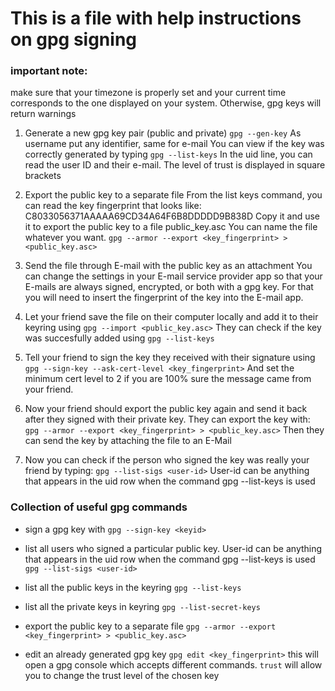# This is a file with help instructions on gpg signing

### important note:
make sure that your timezone is properly set and your current time
corresponds to the one displayed on your system. Otherwise, gpg keys
will return warnings

1. Generate a new gpg key pair (public and private)
`gpg --gen-key`
As username put any identifier, same for e-mail
You can view if the key was correctly generated by typing
`gpg --list-keys`
In the uid line, you can read the user ID and their e-mail.
The level of trust is displayed in square brackets

2. Export the public key to a separate file
From the list keys command, you can read the key fingerprint
that looks like: C8033056371AAAAA69CD34A64F6B8DDDDD9B838D
Copy it and use it to export the public key to a file public_key.asc
You can name the file whatever you want.
`gpg --armor --export <key_fingerprint> > <public_key.asc>`

3. Send the file through E-mail with the public key as an attachment
You can change the settings in your E-mail service provider app so that
your E-mails are always signed, encrypted, or both with a gpg key.
For that you will need to insert the fingerprint of the key into the E-mail app.

4. Let your friend save the file on their computer locally and add it to their keyring using
`gpg --import <public_key.asc>`
They can check if the key was succesfully added using
`gpg --list-keys`

5. Tell your friend to sign the key they received with their signature using
`gpg --sign-key --ask-cert-level <key_fingerprint>`
And set the minimum cert level to 2 if you are 100% sure the message came from
your friend.

6. Now your friend should export the public key again and send it back after they signed with
their private key. They can export the key with:
`gpg --armor --export <key_fingerprint> > <public_key.asc>`
Then they can send the key by attaching the file to an E-Mail

7. Now you can check if the person who signed the key was really your friend
by typing:
`gpg --list-sigs <user-id>` 
User-id can be anything that appears in the uid row when the command gpg --list-keys is used




### Collection of useful gpg commands

- sign a gpg key with
`gpg --sign-key <keyid>`

- list all users who signed a particular public key.
User-id can be anything that appears in the uid row
when the command gpg --list-keys is used
`gpg --list-sigs <user-id>`

- list all the public keys in the keyring
`gpg --list-keys` 

- list all the private keys in keyring
`gpg --list-secret-keys`

- export the public key to a separate file
`gpg --armor --export <key_fingerprint> > <public_key.asc>`

- edit an already generated gpg key
`gpg edit <key_fingerprint>`
this will open a gpg console which accepts different commands. 
`trust` will allow you to change the trust level of the chosen key
